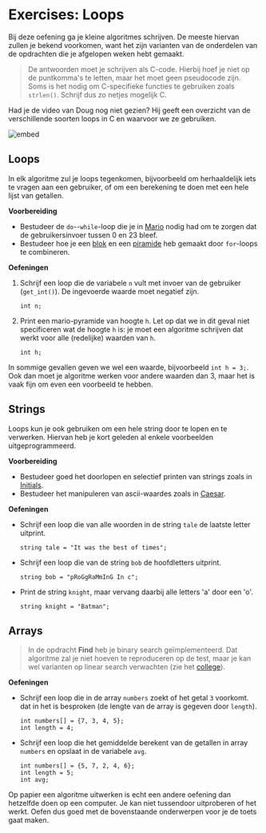 # Exercises: Loops

Bij deze oefening ga je kleine algoritmes schrijven. De meeste hiervan zullen je bekend voorkomen, want het zijn varianten van de onderdelen van de opdrachten die je afgelopen weken hebt gemaakt. 

> De antwoorden moet je schrijven als C-code. Hierbij hoef je niet op de puntkomma's te letten, maar het moet geen pseudocode zijn. Soms is het nodig om C-specifieke functies te gebruiken zoals `strlen()`. Schrijf dus zo netjes mogelijk C.

Had je de video van Doug nog niet gezien? Hij geeft een overzicht van de verschillende soorten loops in C en waarvoor we ze gebruiken.

![embed](https://www.youtube.com/embed/WgX8e_O7eG8?autoplay=1&rel=0)


## Loops

In elk algoritme zul je loops tegenkomen, bijvoorbeeld om herhaaldelijk iets te vragen aan een gebruiker, of om een berekening te doen met een hele lijst van getallen.

**Voorbereiding**

- Bestudeer de `do`--`while`-loop die je in [Mario](https://prog1.mprog.nl/problems/mario-less#specification) nodig had om te zorgen dat de gebruikersinvoer tussen 0 en 23 bleef.
- Bestudeer hoe je een [blok](https://prog1.mprog.nl/problems/mario-less#block) en een [piramide](https://prog1.mprog.nl/problems/mario-less) heb gemaakt door `for`-loops te combineren.

**Oefeningen**

1.  Schrijf een loop die de variabele `n` vult met invoer van de gebruiker (`get_int()`). De ingevoerde waarde moet negatief zijn.

		int n;

2.  Print een mario-pyramide van hoogte `h`. Let op dat we in dit geval niet specificeren wat de hoogte `h` is: je moet een algoritme schrijven dat werkt voor alle (redelijke) waarden van `h`.

		int h;

In sommige gevallen geven we wel een waarde, bijvoorbeeld `int h = 3;`. Ook dan moet je algoritme werken voor andere waarden dan 3, maar het is vaak fijn om even een voorbeeld te hebben.

## Strings

Loops kun je ook gebruiken om een hele string door te lopen en te verwerken. Hiervan heb je kort geleden al enkele voorbeelden uitgeprogrammeerd.

**Voorbereiding**

* Bestudeer goed het doorlopen en selectief printen van strings zoals in [Initials](https://prog1.mprog.nl/problems/initials-less).
* Bestudeer het manipuleren van ascii-waardes zoals in [Caesar](https://prog1.mprog.nl/problems/caesar).

**Oefeningen**

-   Schrijf een loop die van alle woorden in de string `tale` de laatste letter uitprint.

		string tale = "It was the best of times";

-   Schrijf een loop die van de string `bob` de hoofdletters uitprint.

		string bob = "pRoGgRaMmInG In c";

-   Print de string `knight`, maar vervang daarbij alle letters 'a' door een 'o'.

		string knight = "Batman";

## Arrays

> In de opdracht **Find** heb je binary search geïmplementeerd. Dat algoritme zal je niet hoeven te reproduceren op de test, maar je kan wel varianten op linear search verwachten (zie het [college](https://prog1.mprog.nl/lectures/algorithms#searching)).

**Oefeningen**

-   Schrijf een loop die in de array `numbers` zoekt of het getal `3` voorkomt. dat in het is besproken (de lengte van de array is gegeven door `length`).

		int numbers[] = {7, 3, 4, 5};
		int length = 4;

-   Schrijf een loop die het gemiddelde berekent van de getallen in array `numbers` en opslaat in de variabele `avg`.

		int numbers[] = {5, 7, 2, 4, 6};
		int length = 5;
		int avg;

Op papier een algoritme uitwerken is echt een andere oefening dan hetzelfde doen op een computer. Je kan niet tussendoor uitproberen of het werkt. Oefen dus goed met de bovenstaande onderwerpen voor je de toets gaat maken.
